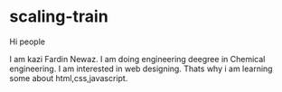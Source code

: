 # scaling-train
Hi people

I am kazi Fardin Newaz. I am doing engineering deegree in Chemical engineering. I am interested in web designing. Thats why  i am learning some about html,css,javascript.
